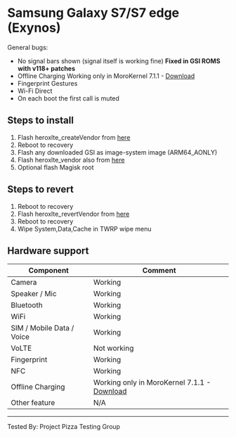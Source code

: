 # Samsung Galaxy S7/S7 edge (Exynos)

General bugs:
- No signal bars shown (signal itself is working fine) **Fixed in GSI ROMS with v118+ patches**
- Offline Charging Working only in MoroKernel 7.1.1 - [Download](https://www.androidfilehost.com/?fid=6006931924117940846) 
- Fingerprint Gestures
- Wi-Fi Direct
- On each boot the first call is muted

## Steps to install

1. Flash heroxlte_createVendor from [here](https://mega.nz/#F!opVUCKCY!jy4WjnNZ2hw4bnQh35T6jQ)
2. Reboot to recovery
3. Flash any downloaded GSI as image-system image (ARM64_AONLY)
4. Flash heroxlte_vendor also from [here](https://mega.nz/#F!opVUCKCY!jy4WjnNZ2hw4bnQh35T6jQ)
5. Optional flash Magisk root

## Steps to revert
1. Reboot to recovery
2. Flash heroxlte_revertVendor from [here](https://mega.nz/#F!opVUCKCY!jy4WjnNZ2hw4bnQh35T6jQ)
3. Reboot to recovery
4. Wipe System,Data,Cache in TWRP wipe menu


## Hardware support

| Component                 |      Comment                                              |
|---------------------------|-----------------------------------------------------------|
| Camera                    | Working                                                   |
| Speaker / Mic             | Working                                                   |
| Bluetooth                 | Working                                                   |
| WiFi                      | Working                                                   |
| SIM / Mobile Data / Voice | Working                                                   |
| VoLTE                     | Not working                                               |
| Fingerprint               | Working                                                   |
| NFC                       | Working                                                   |
| Offline Charging          | Working only in MoroKernel 7.1.1 - [Download](https://www.androidfilehost.com/?fid=6006931924117940846)                                              |
| Other feature             | N/A                                                       |
---

Tested By: Project Pizza Testing Group